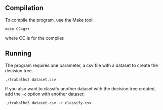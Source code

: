 ## Compilation
To compile the program, use the Make tool:

```
make CC=g++
```
where CC is for the compiler.

## Running
The program requires one parameter, a csv file with a dataset to create the decision tree.

```
./trabalho3 dataset.csv
```
If you also want to classify another dataset with the decision tree created, add the `-c` option with another dataset:

```
./trabalho3 dataset.csv -c classify.csv
```
